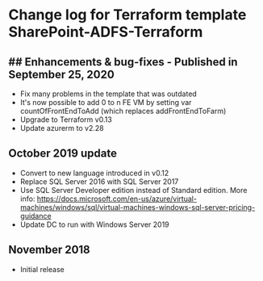 # Change log for Terraform template SharePoint-ADFS-Terraform

## ## Enhancements & bug-fixes - Published in September 25, 2020

* Fix many problems in the template that was outdated
* It's now possible to add 0 to n FE VM by setting var countOfFrontEndToAdd (which replaces addFrontEndToFarm)
* Upgrade to Terraform v0.13
* Update azurerm to v2.28

## October 2019 update

* Convert to new language introduced in v0.12
* Replace SQL Server 2016 with SQL Server 2017
* Use SQL Server Developer edition instead of Standard edition. More info: <https://docs.microsoft.com/en-us/azure/virtual-machines/windows/sql/virtual-machines-windows-sql-server-pricing-guidance>
* Update DC to run with Windows Server 2019

## November 2018

* Initial release
